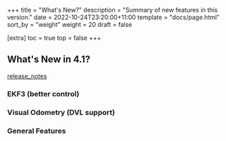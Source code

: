 +++
title = "What's New?"
description = "Summary of new features in this version."
date = 2022-10-24T23:20:00+11:00
template = "docs/page.html"
sort_by = "weight"
weight = 20
draft = false

[extra]
toc = true
top = false
+++

## What's New in 4.1?

[release_notes](https://github.com/ArduPilot/ardupilot/tree/Sub-4.1/ArduSub/ReleaseNotes.txt)

### EKF3 (better control)

### Visual Odometry (DVL support)

### General Features
